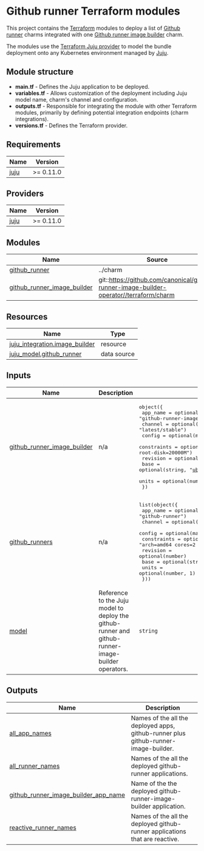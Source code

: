 <!-- vale Canonical.007-Headings-sentence-case = NO -->
# Github runner Terraform modules
<!-- vale Canonical.007-Headings-sentence-case = YES -->

This project contains the [Terraform][Terraform] modules to deploy a list of [Github runner][Github runner charm] charms
integrated with one [Github runner image builder][Github runner image builder charm] charm.

The modules use the [Terraform Juju provider][Terraform Juju provider] to model
the bundle deployment onto any Kubernetes environment managed by [Juju][Juju].

## Module structure

- **main.tf** - Defines the Juju application to be deployed.
- **variables.tf** - Allows customization of the deployment including Juju model name, charm's channel and configuration.
- **outputs.tf** - Responsible for integrating the module with other Terraform modules, primarily by defining potential integration endpoints (charm integrations).
- **versions.tf** - Defines the Terraform provider.

[Terraform]: https://www.terraform.io/
[Terraform Juju provider]: https://registry.terraform.io/providers/juju/juju/latest
[Juju]: https://juju.is
[Github runner charm]: https://charmhub.io/github-runner
[Github runner image builder charm]: https://charmhub.io/github-runner-image-builder

<!-- BEGIN_TF_DOCS -->
## Requirements

| Name | Version |
|------|---------|
| <a name="requirement_juju"></a> [juju](#requirement\_juju) | >= 0.11.0 |

## Providers

| Name | Version |
|------|---------|
| <a name="provider_juju"></a> [juju](#provider\_juju) | >= 0.11.0 |

## Modules

| Name | Source | Version |
|------|--------|---------|
| <a name="module_github_runner"></a> [github\_runner](#module\_github\_runner) | ../charm | n/a |
| <a name="module_github_runner_image_builder"></a> [github\_runner\_image\_builder](#module\_github\_runner\_image\_builder) | git::https://github.com/canonical/github-runner-image-builder-operator//terraform/charm | rev67 |

## Resources

| Name | Type |
|------|------|
| [juju_integration.image_builder](https://registry.terraform.io/providers/juju/juju/latest/docs/resources/integration) | resource |
| [juju_model.github_runner](https://registry.terraform.io/providers/juju/juju/latest/docs/data-sources/model) | data source |

## Inputs

| Name | Description | Type | Default | Required |
|------|-------------|------|---------|:--------:|
| <a name="input_github_runner_image_builder"></a> [github\_runner\_image\_builder](#input\_github\_runner\_image\_builder) | n/a | <pre>object({<br/>    app_name    = optional(string, "github-runner-image-builder")<br/>    channel     = optional(string, "latest/stable")<br/>    config      = optional(map(string), {})<br/>    constraints = optional(string, "arch=amd64 cores=2 mem=8192M root-disk=20000M")<br/>    revision    = optional(number)<br/>    base        = optional(string, "ubuntu@22.04")<br/>    units       = optional(number, 1)<br/>  })</pre> | n/a | yes |
| <a name="input_github_runners"></a> [github\_runners](#input\_github\_runners) | n/a | <pre>list(object({<br/>    app_name    = optional(string, "github-runner")<br/>    channel     = optional(string, "latest/stable")<br/>    config      = optional(map(string), {})<br/>    constraints = optional(string, "arch=amd64 cores=2 mem=8192M root-disk=20000M")<br/>    revision    = optional(number)<br/>    base        = optional(string, "ubuntu@22.04")<br/>    units       = optional(number, 1)<br/>  }))</pre> | n/a | yes |
| <a name="input_model"></a> [model](#input\_model) | Reference to the Juju model to deploy the github-runner and github-runner-image-builder operators. | `string` | n/a | yes |

## Outputs

| Name | Description |
|------|-------------|
| <a name="output_all_app_names"></a> [all\_app\_names](#output\_all\_app\_names) | Names of the all the deployed apps, github-runner plus github-runner-image-builder. |
| <a name="output_all_runner_names"></a> [all\_runner\_names](#output\_all\_runner\_names) | Names of the all the deployed github-runner applications. |
| <a name="output_github_runner_image_builder_app_name"></a> [github\_runner\_image\_builder\_app\_name](#output\_github\_runner\_image\_builder\_app\_name) | Name of the the deployed github-runner-image-builder application. |
| <a name="output_reactive_runner_names"></a> [reactive\_runner\_names](#output\_reactive\_runner\_names) | Names of the all the deployed github-runner applications that are reactive. |
<!-- END_TF_DOCS -->